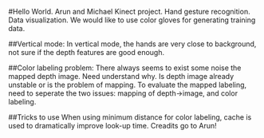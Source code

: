 #Hello World.
Arun and Michael
Kinect project. Hand gesture recognition. Data visualization. We would like to use color gloves for generating training data.

##Vertical mode:
  In vertical mode, the hands are very close to background, not sure if the depth features are good enough.

##Color labeling problem:
  There always seems to exist some noise the mapped depth image. Need understand why. Is depth image already unstable or is the problem of mapping.
  To evaluate the mapped labeling, need to seperate the two issues: mapping of depth->image, and color labeling.

##Tricks to use
  When using minimum distance for color labeling, cache is used to dramatically improve look-up time. Creadits go to Arun!